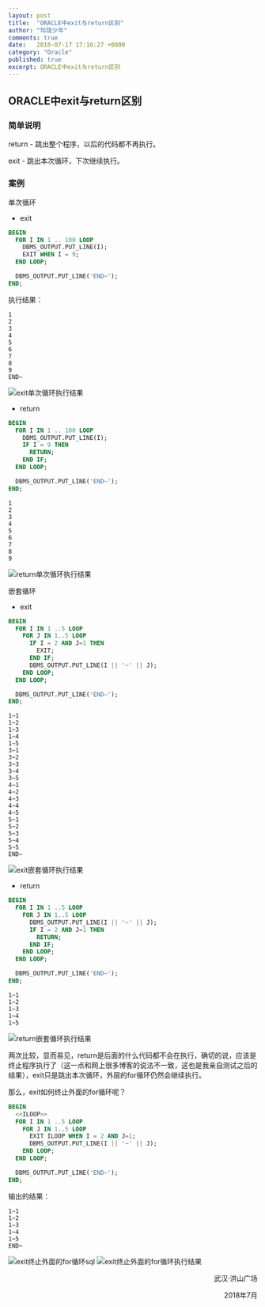 ```yaml
---
layout: post
title:  "ORACLE中exit与return区别"
author: "玲珑少年"
comments: true
date:   2018-07-17 17:16:27 +0800
category: "Oracle"
published: true
excerpt: ORACLE中exit与return区别
---
```


## ORACLE中exit与return区别



### 简单说明

  return - 跳出整个程序，以后的代码都不再执行。

  exit      - 跳出本次循环，下次继续执行。



### 案例

单次循环

- exit

```sql
BEGIN
  FOR I IN 1 .. 100 LOOP
    DBMS_OUTPUT.PUT_LINE(I);
    EXIT WHEN I = 9;
  END LOOP;

  DBMS_OUTPUT.PUT_LINE('END~');
END;
```

执行结果：

```
1
2
3
4
5
6
7
8
9
END~
```

![exit单次循环执行结果](/assets/img/20180717163812.png)

- return

```sql
BEGIN
  FOR I IN 1 .. 100 LOOP
    DBMS_OUTPUT.PUT_LINE(I);
    IF I = 9 THEN
      RETURN;
    END IF;
  END LOOP;

  DBMS_OUTPUT.PUT_LINE('END~');
END;
```



```
1
2
3
4
5
6
7
8
9
```

![return单次循环执行结果](/assets/img/20180717163813.png)

嵌套循环

- exit

```sql
BEGIN
  FOR I IN 1 ..5 LOOP
    FOR J IN 1..5 LOOP
      IF I = 2 AND J=1 THEN
        EXIT;
      END IF;
      DBMS_OUTPUT.PUT_LINE(I || '~' || J);
    END LOOP;
  END LOOP;

  DBMS_OUTPUT.PUT_LINE('END~');
END;
```

```
1~1
1~2
1~3
1~4
1~5
3~1
3~2
3~3
3~4
3~5
4~1
4~2
4~3
4~4
4~5
5~1
5~2
5~3
5~4
5~5
END~
```

![exit嵌套循环执行结果](/assets/img/20180717163814.png)

- return

```sql
BEGIN
  FOR I IN 1 ..5 LOOP
    FOR J IN 1..5 LOOP
      DBMS_OUTPUT.PUT_LINE(I || '~' || J);
      IF I = 2 AND J=1 THEN
        RETURN;
      END IF;
    END LOOP;
  END LOOP;

  DBMS_OUTPUT.PUT_LINE('END~');
END;
```

```
1~1
1~2
1~3
1~4
1~5
```

![return嵌套循环执行结果](/assets/img/20180717163817.png)

两次比较，显而易见，return是后面的什么代码都不会在执行，确切的说，应该是终止程序执行了（这一点和网上很多博客的说法不一致，这也是我亲自测试之后的结果），exit只是跳出本次循环，外层的for循环仍然会继续执行。



那么，exit如何终止外面的for循环呢？

```sql
BEGIN
  <<ILOOP>>
  FOR I IN 1 ..5 LOOP
    FOR J IN 1..5 LOOP
      EXIT ILOOP WHEN I = 2 AND J=1;
      DBMS_OUTPUT.PUT_LINE(I || '~' || J);
    END LOOP;
  END LOOP;

  DBMS_OUTPUT.PUT_LINE('END~');
END;
```

输出的结果：

```
1~1
1~2
1~3
1~4
1~5
END~
```

![exit终止外面的for循环sql](/assets/img/20180717163815.png)
![exit终止外面的for循环执行结果](/assets/img/20180717163816.png)







<p align="right">武汉·洪山广场</p>

<p align="right">2018年7月</p>
